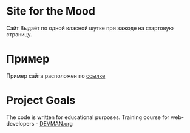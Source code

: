 # Site for the Mood

Сайт Выдаёт по одной класной шутке при зажоде на стартовую страницу.

# Пример

Пример сайта расположен по [ссылке](https://alt90.github.io/mood.html)

# Project Goals

The code is written for educational purposes. Training course for web-developers - [DEVMAN.org](https://devman.org)

